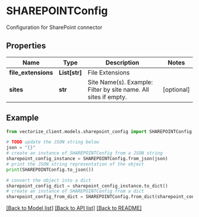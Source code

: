 # SHAREPOINTConfig

Configuration for SharePoint connector

## Properties

Name | Type | Description | Notes
------------ | ------------- | ------------- | -------------
**file_extensions** | **List[str]** | File Extensions | 
**sites** | **str** | Site Name(s). Example: Filter by site name. All sites if empty. | [optional] 

## Example

```python
from vectorize_client.models.sharepoint_config import SHAREPOINTConfig

# TODO update the JSON string below
json = "{}"
# create an instance of SHAREPOINTConfig from a JSON string
sharepoint_config_instance = SHAREPOINTConfig.from_json(json)
# print the JSON string representation of the object
print(SHAREPOINTConfig.to_json())

# convert the object into a dict
sharepoint_config_dict = sharepoint_config_instance.to_dict()
# create an instance of SHAREPOINTConfig from a dict
sharepoint_config_from_dict = SHAREPOINTConfig.from_dict(sharepoint_config_dict)
```
[[Back to Model list]](../README.md#documentation-for-models) [[Back to API list]](../README.md#documentation-for-api-endpoints) [[Back to README]](../README.md)


